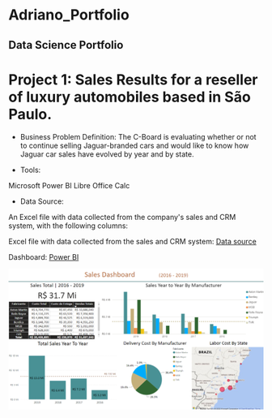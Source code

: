 # Adriano_Portfolio

## Data Science Portfolio




# Project 1: Sales Results for a reseller of luxury automobiles based in São Paulo.

- Business Problem Definition: 
The C-Board is evaluating whether or not to continue selling Jaguar-branded cars and would like to know how Jaguar car sales have evolved by year and by state.

- Tools: 

Microsoft Power BI
Libre Office Calc 

- Data Source:

An Excel file with data collected from the company's sales and CRM system, with the following columns:



Excel file with data collected from the sales and CRM system: [Data source](https://github.com/AdrianoGilbert/Adriano_Portfolio/blob/main/fontesdados/DadosVendaCarros.xlsx)

Dashboard: [Power BI](https://github.com/AdrianoGilbert/Adriano_Portfolio/blob/main/powerBi/EstudoCaso1_vendasCarros.pbix)

![](https://github.com/AdrianoGilbert/Adriano_Portfolio/blob/main/Images/dashboard_carReseller.png?raw=true)


